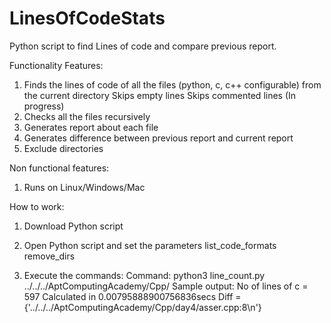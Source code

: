 # LinesOfCodeStats
Python script to find Lines of code and compare previous report.

Functionality Features:
1) Finds the lines of code of all the files (python, c, c++ configurable) from the current directory
  Skips empty lines
  Skips commented lines (In progress)
2) Checks all the files recursively
3) Generates report about each file
4) Generates difference between previous report and current report
5) Exclude directories 

Non functional features:
1) Runs on Linux/Windows/Mac

How to work:
1) Download Python script
2) Open Python script and set the parameters
list_code_formats
remove_dirs

3) Execute the commands:
Command: python3 line_count.py ../../../AptComputingAcademy/Cpp/
Sample output:
No of lines of c = 597 
Calculated in 0.00795888900756836secs
Diff =  {'../../../AptComputingAcademy/Cpp/day4/asser.cpp:8\n'}
